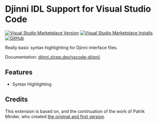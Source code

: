 # Djinni IDL Support for Visual Studio Code

[![Visual Studio Marketplace Version](https://img.shields.io/visual-studio-marketplace/v/cross-language-cpp.djinni-syntax-highlighting)](https://marketplace.visualstudio.com/items?itemName=cross-language-cpp.djinni-syntax-highlighting)
[![Visual Studio Marketplace Installs](https://img.shields.io/visual-studio-marketplace/i/cross-language-cpp.djinni-syntax-highlighting)](https://marketplace.visualstudio.com/items?itemName=cross-language-cpp.djinni-syntax-highlighting)
[![GitHub](https://img.shields.io/github/license/cross-language-cpp/vscode-djinni)](https://github.com/cross-language-cpp/vscode-djinni/blob/main/LICENSE)

Really basic syntax highlighting for Djinni interface files.

Documentation: [djinni.xlcpp.dev/vscode-djinni/](https://djinni.xlcpp.dev/vscode-djinni/)

## Features

* Syntax Highlighting

## Credits

This extension is based on, and the continuation of the work of Patrik Minder, who created [the original and first version](https://marketplace.visualstudio.com/items?itemName=patrikminder.djinni-syntax-highlighting).
